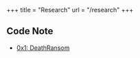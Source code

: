 +++
title = "Research"
url = "/research"
+++

## Code Note

- [0x1: DeathRansom](../posts/code-note-0x1-deathransom/)
